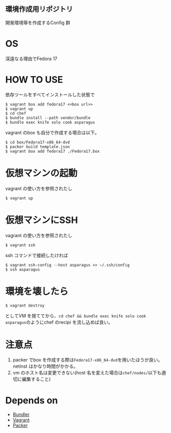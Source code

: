 環境作成用リポジトリ
---

開発環境等を作成するConfig 群

# OS

深遠なる理由でFedora 17

# HOW TO USE

依存ツールをすべてインストールした状態で

    $ vagrant box add fedora17 <<box url>>
    $ vagrant up
    $ cd chef
    $ bundle install --path vendor/bundle
    $ bundle exec knife solo cook asparagus

vagrant のbox も自分で作成する場合は以下。

    $ cd box/Fedora17-x86_64-dvd
    $ packer build template.json
    $ vagrant box add fedora17 ./Fedora17.box

# 仮想マシンの起動

vagrant の使い方を参照されたし

    $ vagrant up

# 仮想マシンにSSH

vagrant の使い方を参照されたし

    $ vagrant ssh

ssh コマンドで接続したければ

    $ vagrant ssh-config --host asparagus >> ~/.ssh/config
    $ ssh asparagus

# 環境を壊したら

    $ vagrant destroy

としてVM を捨ててから、`cd chef && bundle exec knife solo cook asparagus`のようにchef のrecipi を流し込めば良い。

# 注意点

1. packer でbox を作成する際は`Fedora17-x86_64-dvd`を用いたほうが良い。
netinst はかなり時間がかかる。
1. vm のホスト名は変更できない(host 名を変えた場合は`chef/nodes/`以下も適切に編集すること)

# Depends on

- [Bundler](http://bundler.io/)
- [Vagrant](http://www.vagrantup.com/)
- [Packer](http://www.packer.io/)
